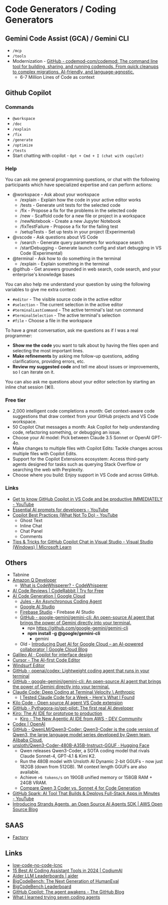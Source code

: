 # Code Generators / Coding Generators

## Gemini Code Assist (GCA) / Gemini CLI

- `/mcp`
- `/tools`
- Modernization - [GitHub - codemod-com/codemod: The command line tool for building, sharing, and running codemods. From quick cleanups to complex migrations. AI-friendly, and language-agnostic.](https://github.com/codemod-com/codemod)
	- 6-7 Million Lines of Code as context

## Github Copilot

### Commands

- `@workspace`
- `/doc`
- `/explain`
- `/fix`
- `/generate`
- `/optimize`
- `/tests`
- Start chatting with copilot - `Opt + Cmd + I (chat with copilot)`

### Help

You can ask me general programming questions, or chat with the following participants which have specialized expertise and can perform actions:

- @workspace - Ask about your workspace
    - /explain - Explain how the code in your active editor works
    - /tests - Generate unit tests for the selected code
    - /fix - Propose a fix for the problems in the selected code
    - /new - Scaffold code for a new file or project in a workspace
    - /newNotebook - Create a new Jupyter Notebook
    - /fixTestFailure - Propose a fix for the failing test
    - /setupTests - Set up tests in your project (Experimental)
- @vscode - Ask questions about VS Code
    - /search - Generate query parameters for workspace search
    - /startDebugging - Generate launch config and start debugging in VS Code (Experimental)
- @terminal - Ask how to do something in the terminal
    - /explain - Explain something in the terminal
- @github - Get answers grounded in web search, code search, and your enterprise's knowledge bases

You can also help me understand your question by using the following variables to give me extra context:

- `#editor` - The visible source code in the active editor
- `#selection` - The current selection in the active editor
- `#terminalLastCommand` - The active terminal's last run command
- `#terminalSelection` - The active terminal's selection
- `#file` - Choose a file in the workspace

To have a great conversation, ask me questions as if I was a real programmer:

- **Show me the code** you want to talk about by having the files open and selecting the most important lines.
- **Make refinements** by asking me follow-up questions, adding clarifications, providing errors, etc.
- **Review my suggested code** and tell me about issues or improvements, so I can iterate on it.

You can also ask me questions about your editor selection by starting an inline chat session (⌘I).

### Free tier

- 2,000 intelligent code completions a month: Get context-aware code suggestions that draw context from your GitHub projects and VS Code workspace.
- 50 Copilot Chat messages a month: Ask Copilot for help understanding code, refactoring something, or debugging an issue.
- Choose your AI model: Pick between Claude 3.5 Sonnet or OpenAI GPT-4o.
- Make changes to multiple files with Copilot Edits: Tackle changes across multiple files with Copilot Edits.
- Support for the Copilot Extensions ecosystem: Access third-party agents designed for tasks such as querying Stack Overflow or searching the web with Perplexity.
- Choose where you build: Enjoy support in VS Code and across GitHub.

### Links

- [Get to know GitHub Copilot in VS Code and be productive IMMEDIATELY - YouTube](https://www.youtube.com/watch?v=jXp5D5ZnxGM&ab_channel=VisualStudioCode)
- [Essential AI prompts for developers - YouTube](https://www.youtube.com/watch?v=H3M95i4iS5c&ab_channel=VisualStudioCode)
- [Copilot Best Practices (What Not To Do) - YouTube](https://www.youtube.com/watch?v=2q0BoioYSxQ&ab_channel=VisualStudioCode)
	- Ghost Text
	- Inline Chat
	- Chat Panel
	- Comments
- [Tips & Tricks for GitHub Copilot Chat in Visual Studio - Visual Studio (Windows) | Microsoft Learn](https://learn.microsoft.com/en-us/visualstudio/ide/copilot-chat-context)

## Others

- Tabnine
- [Amazon Q Developer](https://aws.amazon.com/q/developer/)
	- [What is CodeWhisperer? - CodeWhisperer](https://docs.aws.amazon.com/codewhisperer/latest/userguide/what-is-cwspr.html)
- [AI Code Reviews | CodeRabbit | Try for Free](https://coderabbit.ai/)
- [AI Code Generation | Google Cloud](https://cloud.google.com/use-cases/ai-code-generation?hl=en)
	- [Jules - An Asynchronous Coding Agent](https://jules.google/)
	- [Google AI Studio](https://aistudio.google.com/)
	- [Firebase Studio](https://firebase.studio/) - Firebase AI Studio
	- [GitHub - google-gemini/gemini-cli: An open-source AI agent that brings the power of Gemini directly into your terminal.](https://github.com/google-gemini/gemini-cli)
		- npx https://github.com/google-gemini/gemini-cli
		- **npm install -g @google/gemini-cli**
			- gemini
	- Old - [Introducing Duet AI for Google Cloud – an AI-powered collaborator \| Google Cloud Blog](https://cloud.google.com/blog/products/application-modernization/introducing-duet-ai-for-google-cloud)
- [Galileo AI · Copilot for interface design](https://www.usegalileo.ai/)
- [Cursor - The AI-first Code Editor](https://www.cursor.com/)
- [Windsurf Editor](https://windsurf.com/)
- [GitHub - openai/codex: Lightweight coding agent that runs in your terminal](https://github.com/openai/codex)
- [GitHub - google-gemini/gemini-cli: An open-source AI agent that brings the power of Gemini directly into your terminal.](https://github.com/google-gemini/gemini-cli)
- [Claude Code: Deep Coding at Terminal Velocity \\ Anthropic](https://www.anthropic.com/claude-code)
	- [I Tested Claude Code for a Week - Here's What I Found](https://www.thetoolnerd.com/p/i-tested-claude-code-for-a-week)
- [Kilo Code - Open source AI agent VS Code extension](https://kilocode.ai/)
- [GitHub - Pythagora-io/gpt-pilot: The first real AI developer](https://github.com/Pythagora-io/gpt-pilot)
- [Kiro: The AI IDE for prototype to production](https://kiro.dev/)
	- [Kiro - The New Agentic AI IDE from AWS - DEV Community](https://dev.to/aws-builders/kiro-the-new-agentic-ai-ide-from-aws-5311)
- [Codex \| OpenAI](https://openai.com/codex/)
- [GitHub - QwenLM/Qwen3-Coder: Qwen3-Coder is the code version of Qwen3, the large language model series developed by Qwen team, Alibaba Cloud.](https://github.com/QwenLM/Qwen3-Coder)
- [unsloth/Qwen3-Coder-480B-A35B-Instruct-GGUF · Hugging Face](https://huggingface.co/unsloth/Qwen3-Coder-480B-A35B-Instruct-GGUF)
	- Qwen releases Qwen3-Coder, a SOTA coding model that rivals Claude Sonnet-4, GPT-4.1 & Kimi K2.
	- Run the 480B model with Unsloth AI Dynamic 2-bit GGUFs - now just 182GB (down from 512GB). 1M context length GGUFs are also available.
	- Achieve `>6 tokens/s` on 190GB unified memory or 158GB RAM + 24GB VRAM.
	- [Compare Qwen 3 Coder vs. Sonnet 4 for Code Generation](https://blog.dailydoseofds.com/p/compare-qwen-3-coder-vs-sonnet-4)
- [GitHub Spark: AI Tool That Builds & Deploys Full-Stack Apps in Minutes - YouTube](https://youtube.com/shorts/Ohi30MUcqsQ?si=EMWFPG02lpuTJ2Bo)
- [Introducing Strands Agents, an Open Source AI Agents SDK \| AWS Open Source Blog](https://aws.amazon.com/blogs/opensource/introducing-strands-agents-an-open-source-ai-agents-sdk/)

## SAAS

- [Factory](https://www.factory.ai/)

## Links

- [low-code-no-code-lcnc](cloud/others/low-code-no-code-lcnc.md)
- [15 Best AI Coding Assistant Tools in 2024 | CodiumAI](https://www.codium.ai/blog/best-ai-coding-assistant-tools/)
- [Aider LLM Leaderboards | aider](https://aider.chat/docs/leaderboards/)
- [BigCodeBench: The Next Generation of HumanEval](https://huggingface.co/blog/leaderboard-bigcodebench)
- [BigCodeBench Leaderboard](https://bigcode-bench.github.io/)
- [GitHub Copilot: The agent awakens - The GitHub Blog](https://github.blog/news-insights/product-news/github-copilot-the-agent-awakens/)
- [What I learned trying seven coding agents](https://www.understandingai.org/p/what-i-learned-trying-seven-coding)
